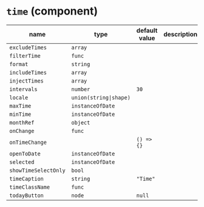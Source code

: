 # `time` (component)

| name                 | type                   | default value | description |
| -------------------- | ---------------------- | ------------- | ----------- |
| `excludeTimes`       | `array`                |               |             |
| `filterTime`         | `func`                 |               |             |
| `format`             | `string`               |               |             |
| `includeTimes`       | `array`                |               |             |
| `injectTimes`        | `array`                |               |             |
| `intervals`          | `number`               | `30`          |             |
| `locale`             | `union(string\|shape)` |               |             |
| `maxTime`            | `instanceOfDate`       |               |             |
| `minTime`            | `instanceOfDate`       |               |             |
| `monthRef`           | `object`               |               |             |
| `onChange`           | `func`                 |               |             |
| `onTimeChange`       |                        | `() => {}`    |             |
| `openToDate`         | `instanceOfDate`       |               |             |
| `selected`           | `instanceOfDate`       |               |             |
| `showTimeSelectOnly` | `bool`                 |               |             |
| `timeCaption`        | `string`               | `"Time"`      |             |
| `timeClassName`      | `func`                 |               |             |
| `todayButton`        | `node`                 | `null`        |             |

